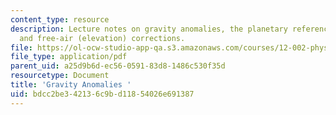 ```yaml
---
content_type: resource
description: Lecture notes on gravity anomalies, the planetary reference gravity field,
  and free-air (elevation) corrections.
file: https://ol-ocw-studio-app-qa.s3.amazonaws.com/courses/12-002-physics-and-chemistry-of-the-terrestrial-planets-fall-2008/bdcc2be342136c9bd11854026e691387_MIT12_002f08_lec27_28.pdf
file_type: application/pdf
parent_uid: a25d9b6d-ec56-0591-83d8-1486c530f35d
resourcetype: Document
title: 'Gravity Anomalies '
uid: bdcc2be3-4213-6c9b-d118-54026e691387
---
```

